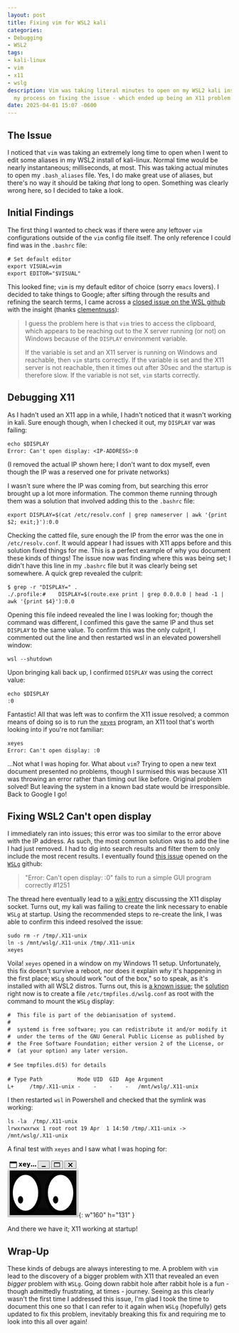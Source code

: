 ```yaml
---
layout: post
title: Fixing vim for WSL2 kali
categories:
- Debugging
- WSL2
tags:
- kali-linux
- vim
- x11
- wslg
description: Vim was taking literal minutes to open on my WSL2 kali install. I document
  my process on fixing the issue - which ended up being an X11 problem.
date: 2025-04-01 15:07 -0600
---
```

## The Issue

I noticed that `vim` was taking an extremely long time to open when I went to edit some aliases in my WSL2 install of kali-linux. Normal time would be nearly instantaneous; milliseconds, 
at most. This was taking actual minutes to open my `.bash_aliases` file. Yes, I do make great use of aliases, but there's no way it should be taking _that_ long to open. Something was 
clearly wrong here, so I decided to take a look.

## Initial Findings

The first thing I wanted to check was if there were any leftover `vim` configurations outside of the `vim` config file itself. The only reference I could find was in the `.bashrc` file:

```terminal
# Set default editor
export VISUAL=vim
export EDITOR="$VISUAL"
```

This looked fine; `vim` is my default editor of choice (sorry `emacs` lovers). I decided to take things to Google; after sifting through the results and refining the search terms, I came 
across a [closed issue on the WSL github](https://github.com/microsoft/WSL/issues/5223#issuecomment-652309457) with the insight (thanks [clementnuss](https://github.com/clementnuss)):

> I guess the problem here is that `vim` tries to access the clipboard, which appears to be reaching out to the X server running (or not) on Windows because of the `DISPLAY` environment variable.
> 
> If the variable is set and an X11 server is running on Windows and reachable, then `vim` starts correctly.
> If the variable is set and the X11 server is not reachable, then it times out after 30sec and the startup is therefore slow.
> If the variable is not set, `vim` starts correctly.

## Debugging X11

As I hadn't used an X11 app in a while, I hadn't noticed that it wasn't working in kali. Sure enough though, when I checked it out, my `DISPLAY` var was failing:

```terminal
echo $DISPLAY
Error: Can't open display: <IP-ADDRESS>:0
```
(I removed the actual IP shown here; I don't want to dox myself, even though the IP was a reserved one for private networks)

I wasn't sure where the IP was coming from, but searching this error brought up a lot more information. The common theme running through them was a solution that involved adding this to 
the `.bashrc` file:

```terminal
export DISPLAY=$(cat /etc/resolv.conf | grep nameserver | awk '{print $2; exit;}'):0.0
```

Checking the catted file, sure enough the IP from the error was the one in `/etc/resolv.conf`. It would appear I had issues with X11 apps before and this solution fixed things for me. 
This is a perfect example of why you document these kinds of things! The issue now was finding where this was being set; I didn't have this line in my `.bashrc` file but it was clearly 
being set somewhere. A quick grep revealed the culprit:

```terminal
$ grep -r "DISPLAY=" .
./.profile:#    DISPLAY=$(route.exe print | grep 0.0.0.0 | head -1 | awk '{print $4}'):0.0
```

Opening this file indeed revealed the line I was looking for; though the command was different, I confimed this gave the same IP and thus set `DISPLAY` to the same value. To confirm 
this was the only culprit, I commented out the line and then restarted wsl in an elevated powershell window:

```terminal
wsl --shutdown
```

Upon bringing kali back up, I confirmed `DISPLAY` was using the correct value:

```terminal
echo $DISPLAY
:0
```

Fantastic! All that was left was to confirm the X11 issue resolved; a common means of doing so is to run the [`xeyes`](https://www.commandlinux.com/man-page/man1/xeyes.1.html) program, 
an X11 tool that's worth looking into if you're not familiar:

```terminal
xeyes
Error: Can't open display: :0
```

...Not what I was hoping for. What about `vim`? Trying to open a new text document presented no problems, though I surmised this was because X11 was throwing an error rather than timing 
out like before. Original problem solved! But leaving the system in a known bad state would be irresponsible. Back to Google I go!

## Fixing WSL2 Can't open display

I immediately ran into issues; this error was too similar to the error above with the IP address. As such, the most common solution was to add the line I had just removed. I had to dig 
into search results and filter them to only include the most recent results. I eventually found [this issue](https://github.com/microsoft/wslg/issues/1251) opened on the 
[`WSLg`](https://github.com/microsoft/wslg) github:

> "Error: Can't open display: :0" fails to run a simple GUI program correctly #1251

The thread here eventually lead to a [wiki entry](https://github.com/microsoft/wslg/wiki/Diagnosing-%22cannot-open-display%22-type-issues-with-WSLg#x11-display-socket) discussing the 
X11 display socket. Turns out, my kali was failing to create the link necessary to enable `WSLg` at startup. Using the recommended steps to re-create the link, I was able to confirm 
this indeed resolved the issue:

```terminal
sudo rm -r /tmp/.X11-unix
ln -s /mnt/wslg/.X11-unix /tmp/.X11-unix
xeyes
```

Voila! `xeyes` opened in a window on my Windows 11 setup. Unfortunately, this fix doesn't survive a reboot, nor does it explain _why_ it's happening in the first place; `WSLg` should 
work "out of the box," so to speak, as it's installed with all WSL2 distros. Turns out, this is [a known issue](https://github.com/microsoft/wslg/issues/1156); the 
[solution](https://github.com/microsoft/WSL/issues/6999#issuecomment-2303010704) right now is to create a file `/etc/tmpfiles.d/wslg.conf` as root with the command to mount the 
`WSLg` display:

```terminal
#  This file is part of the debianisation of systemd.
#
#  systemd is free software; you can redistribute it and/or modify it
#  under the terms of the GNU General Public License as published by
#  the Free Software Foundation; either version 2 of the License, or
#  (at your option) any later version.

# See tmpfiles.d(5) for details

# Type Path           Mode UID  GID  Age Argument
L+     /tmp/.X11-unix -    -    -    -   /mnt/wslg/.X11-unix
```

I then restarted `wsl` in Powershell and checked that the symlink was working:

```terminal
ls -la  /tmp/.X11-unix
lrwxrwxrwx 1 root root 19 Apr  1 14:50 /tmp/.X11-unix -> /mnt/wslg/.X11-unix
```

A final test with `xeyes` and I saw what I was hoping for:

![xeyes working in wsl2](/assets/img/posts/xeyes-working-wsl2.png){: w"160" h="131" }

And there we have it; X11 working at startup!

## Wrap-Up

These kinds of debugs are always interesting to me. A problem with `vim` lead to the discovery of a bigger problem with X11 that revealed an even _bigger_ problem with `WSLg`. 
Going down rabbit hole after rabbit hole is a fun - though admittedly frustrating, at times - journey. Seeing as this clearly wasn't the first time I addressed this issue, 
I'm glad I took the time to document this one so that I can refer to it again when `WSLg` (hopefully) gets updated to fix this problem, inevitably breaking this fix and requiring 
me to look into this all over again!